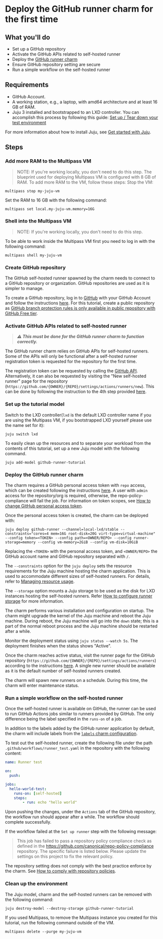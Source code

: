 # Deploy the GitHub runner charm for the first time

## What you'll do

- Set up a GitHub repository
- Activate the GitHub APIs related to self-hosted runner
- Deploy the [GitHub runner charm](https://charmhub.io/github-runner)
- Ensure GitHub repository setting are secure
- Run a simple workflow on the self-hosted runner

## Requirements

- GitHub Account.
- A working station, e.g., a laptop, with amd64 architecture and at least 16 GB of RAM.
- Juju 3 installed and bootstrapped to an LXD controller. You can accomplish this process by following this guide: [Set up / Tear down your test environment](https://juju.is/docs/juju/set-up--tear-down-your-test-environment)

For more information about how to install Juju, see [Get started with Juju](https://juju.is/docs/olm/get-started-with-juju).
## Steps

### Add more RAM to the Multipass VM
> NOTE: If you're working locally, you don't need to do this step.
The blueprint used for deploying Multipass VM is configured with 8 GB of RAM. To add more RAM to the VM, follow these steps:
Stop the VM:
```
multipass stop my-juju-vm
```
Set the RAM to 16 GB with the following command:
```
multipass set local.my-juju-vm.memory=16G
```

### Shell into the Multipass VM
> NOTE: If you're working locally, you don't need to do this step.

To be able to work inside the Multipass VM first you need to log in with the following command:
```
multipass shell my-juju-vm
```

### Create GitHub repository

The GitHub self-hosted runner spawned by the charm needs to connect to a GitHub repository or organization. GitHub repositories are used as it is simpler to manage.

To create a GitHub repository, log in to [GitHub](https://github.com) with your GitHub Account and follow the instructions [here](https://docs.github.com/en/get-started/quickstart/create-a-repo#create-a-repository). For this tutorial, create a public repository as [GitHub branch protection rules is only available in public repository with GitHub Free tier](https://docs.github.com/en/repositories/configuring-branches-and-merges-in-your-repository/managing-protected-branches/managing-a-branch-protection-rule).

### Activate GitHub APIs related to self-hosted runner

> ***⚠️ This must be done for the GitHub runner charm to function correctly.***

The GitHub runner charm relies on GitHub APIs for self-hosted runners. Some of the APIs will only be functional after a self-hosted runner registration token is requested for the repository for the first time.

The registration token can be requested by calling the [GitHub API](https://docs.github.com/en/rest/actions/self-hosted-runners?apiVersion=2022-11-28#create-a-registration-token-for-a-repository). Alternatively, it can also be requested by visiting the "New self-hosted runner" page for the repository (`https://github.com/{OWNER}/{REPO}/settings/actions/runners/new`). This can be done by following the instruction to the 4th step provided [here](https://docs.github.com/en/actions/hosting-your-own-runners/managing-self-hosted-runners/adding-self-hosted-runners#adding-a-self-hosted-runner-to-a-repository).

### Set up the tutorial model

Switch to the LXD controller(`lxd` is the default LXD controller name if you are using the Multipass VM, if you bootstrapped LXD yourself please use the name set for it):
```
juju switch lxd
```

To easily clean up the resources and to separate your workload from the contents of this tutorial, set up a new Juju model with the following command.

```
juju add-model github-runner-tutorial
```

### Deploy the GitHub runner charm

The charm requires a GitHub personal access token with `repo` access, which can be created following the instructions [here](https://docs.github.com/en/authentication/keeping-your-account-and-data-secure/managing-your-personal-access-tokens#creating-a-personal-access-token-classic).
A user with `admin` access for the repository/org is required, otherwise, the repo-policy-compliance will fail the job.
For information on token scopes, see [How to change GitHub personal access token](how-to/change-token.md).

Once the personal access token is created, the charm can be deployed with:

```
juju deploy github-runner --channel=local-lxd/stable --constraints="cores=4 mem=16G root-disk=20G virt-type=virtual-machine" --config token=<TOKEN> --config path=<OWNER/REPO> --config runner-storage=memory --config vm-memory=2GiB --config vm-disk=10GiB
```

Replacing the `<TOKEN>` with the personal access token, and `<OWNER/REPO>` the GitHub account name and GitHub repository separated with `/`.

The `--constraints` option for the `juju deploy` sets the resource requirements for the Juju machine hosting the charm application. This is used to accommodate different sizes of self-hosted runners. For details, refer to [Managing resource usage](https://charmhub.io/github-runner/docs/managing-resource-usage).

The `--storage` option mounts a Juju storage to be used as the disk for LXD instances hosting the self-hosted runners. Refer [How to configure runner storage](https://charmhub.io/github-runner/docs/configure-runner-storage) for more information.

The charm performs various installation and configuration on startup. The charm might upgrade the kernel of the Juju machine and reboot the Juju machine. During reboot, the Juju machine will go into the `down` state; this is a part of the normal reboot process and the Juju machine should be restarted after a while.

Monitor the deployment status using `juju status --watch 5s`. The deployment finishes when the status shows "Active".

Once the charm reaches active status, visit the runner page for the GitHub repository (`https://github.com/{OWNER}/{REPO}/settings/actions/runners`) according to the instructions [here](https://docs.github.com/en/actions/hosting-your-own-runners/managing-self-hosted-runners/using-self-hosted-runners-in-a-workflow#viewing-available-runners-for-a-repository). A single new runner should be available as it is the default number of self-hosted runners created.

The charm will spawn new runners on a schedule. During this time, the charm will enter maintenance status.

### Run a simple workflow on the self-hosted runner

Once the self-hosted runner is available on GitHub, the runner can be used to run GitHub Actions jobs similar to runners provided by GitHub. The only difference being the label specified in the `runs-on` of a job.

In addition to the labels added by the GitHub runner application by default, the charm will include labels from the [`labels` charm configuration](https://charmhub.io/github-runner/configurations#labels).

To test out the self-hosted runner, create the following file under the path `.github/workflows/runner_test.yaml` in the repository with the following content:

```yaml
name: Runner test

on:
  push:

jobs:
  hello-world-test:
    runs-on: [self-hosted]
    steps:
        - run: echo "hello world"
```

Upon pushing the changes, under the `Actions` tab of the GitHub repository, the workflow run should appear after a while. The workflow should complete successfully.

If the workflow failed at the `Set up runner` step with the following message:

> This job has failed to pass a repository policy compliance check as defined in the https://github.com/canonical/repo-policy-compliance repository. The specific failure is listed below. Please update the settings on this project to fix the relevant policy.

The repository setting does not comply with the best practice enforce by the charm. See [How to comply with repository policies](https://charmhub.io/github-runner/docs/repo-policy).

### Clean up the environment

The Juju model, charm and the self-hosted runners can be removed with the following command:

```shell
juju destroy-model --destroy-storage github-runner-tutorial
```

If you used Multipass, to remove the Multipass instance you created for this tutorial, run the following command outside of the VM.

```
multipass delete --purge my-juju-vm
```